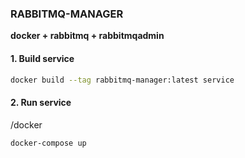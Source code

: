 ### **RABBITMQ-MANAGER**
**docker + rabbitmq + rabbitmqadmin**

#### 1. Build service
```bash
docker build --tag rabbitmq-manager:latest service
```

#### 2. Run service
/docker
```bash
docker-compose up
```

